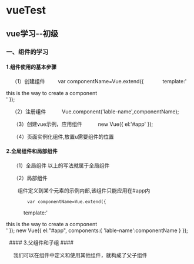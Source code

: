 #  vueTest #
## vue学习--初级  ##
### 一、组件的学习  ###
  #### 1.组件使用的基本步骤 ####

     （1）创建组件
          var componentName=Vue.extend({
              template:'<div>this is the way to create a component</div>'
          });

      （2）注册组件
            Vue.component('lable-name',componentName);

      （3）创建vue示例，应用组件
            new Vue({
              el:'#app'
            });

      （4）页面实例化组件,放置u需要组件的位置
            <lable-name></lable-name>

   #### 2.全局组件和局部组件 ####

      （1）全局组件
          以上的写法就属于全局组件

      （2）局部组件

          组件定义到某个元素的示例内部,该组件只能应用在#app内

            var componentName=Vue.extend({
              template:'<div>this is the way to create a component</div>'
            });
            new Vue({
              el:"#app",
              components:{
                  'lable-name':componentName
              }
            });

   #### 3.父组件和子组 ####

      我们可以在组件中定义和使用其他组件，就构成了父子组件

